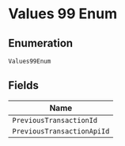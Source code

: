 
# Values 99 Enum

## Enumeration

`Values99Enum`

## Fields

| Name |
|  --- |
| `PreviousTransactionId` |
| `PreviousTransactionApiId` |

